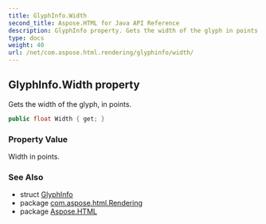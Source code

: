 ```yaml
---
title: GlyphInfo.Width
second_title: Aspose.HTML for Java API Reference
description: GlyphInfo property. Gets the width of the glyph in points
type: docs
weight: 40
url: /net/com.aspose.html.rendering/glyphinfo/width/
---
```

## GlyphInfo.Width property

Gets the width of the glyph, in points.

```java
public float Width { get; }
```

### Property Value

Width in points.

### See Also

* struct [GlyphInfo](../)
* package [com.aspose.html.Rendering](../../glyphinfo/)
* package [Aspose.HTML](../../../)
